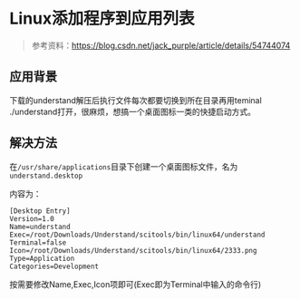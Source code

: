 # Linux添加程序到应用列表

> 参考资料：https://blog.csdn.net/jack_purple/article/details/54744074

## 应用背景

 下载的understand解压后执行文件每次都要切换到所在目录再用teminal ./understand打开，很麻烦，想搞一个桌面图标一类的快捷启动方式。

## 解决方法

在`/usr/share/applications`目录下创建一个桌面图标文件，名为`understand.desktop`

内容为：

```
[Desktop Entry]
Version=1.0
Name=understand
Exec=/root/Downloads/Understand/scitools/bin/linux64/understand
Terminal=false
Icon=/root/Downloads/Understand/scitools/bin/linux64/2333.png
Type=Application
Categories=Development
```

按需要修改Name,Exec,Icon项即可(Exec即为Terminal中输入的命令行)